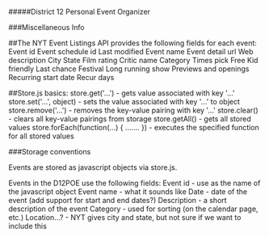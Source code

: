 #####District 12 Personal Event Organizer

###Miscellaneous Info

##The NYT Event Listings API provides the following fields for each event:
Event id
Event schedule id
Last modified
Event name
Event detail url
Web description
City
State
Film rating
Critic name
Category
Times pick
Free
Kid friendly
Last chance
Festival
Long running show
Previews and openings
Recurring start date
Recur days

##Store.js basics:
store.get('...') - gets value associated with key '...'
store.set('...', object) - sets the value associated with key '...' to object
store.remove('...') - removes the key-value pairing with key '...'
store.clear() - clears all key-value pairings from storage
store.getAll() - gets all stored values
store.forEach(function(...) { ....... }) - executes the specified function for
	all stored values

###Storage conventions

Events are stored as javascript objects via store.js.

Events in the D12POE use the following fields:
Event id - use as the name of the javascript object
Event name - what it sounds like
Date - date of the event (add support for start and end dates?)
Description - a short description of the event
Category - used for sorting (on the calendar page, etc.)
Location...? - NYT gives city and state, but not sure if we want to include this

